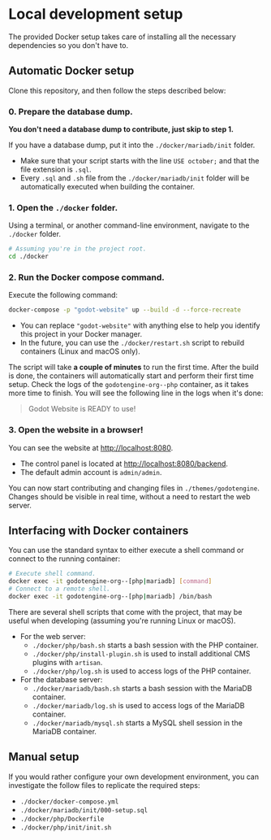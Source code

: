 # Local development setup

The provided Docker setup takes care of installing all the necessary
dependencies so you don't have to.

## Automatic Docker setup

Clone this repository, and then follow the steps described below:

### 0. Prepare the database dump.

**You don't need a database dump to contribute, just skip to step 1.**

If you have a database dump, put it into the `./docker/mariadb/init` folder.

- Make sure that your script starts with the line `USE october;` and that the
  file extension is `.sql`.
- Every `.sql` and `.sh` file from the `./docker/mariadb/init` folder will be
  automatically executed when building the container.

### 1. Open the `./docker` folder.

Using a terminal, or another command-line environment, navigate to the `./docker`
folder.

```sh
# Assuming you're in the project root.
cd ./docker
```

### 2. Run the Docker compose command.

Execute the following command:

```sh
docker-compose -p "godot-website" up --build -d --force-recreate
```

- You can replace `"godot-website"` with anything else to help you identify this
  project in your Docker manager.
- In the future, you can use the `./docker/restart.sh` script to rebuild containers
  (Linux and macOS only).

The script will take **a couple of minutes** to run the first time. After the
build is done, the containers will automatically start and perform their first
time setup. Check the logs of the `godotengine-org--php` container, as it takes
more time to finish. You will see the following line in the logs when it's done:

> Godot Website is READY to use!

### 3. Open the website in a browser!

You can see the website at [http://localhost:8080](http://localhost:8080).

- The control panel is located at [http://localhost:8080/backend](http://localhost:8080/backend).
- The default admin account is `admin/admin`.

You can now start contributing and changing files in `./themes/godotengine`.
Changes should be visible in real time, without a need to restart the web server.

## Interfacing with Docker containers

You can use the standard syntax to either execute a shell command or connect
to the running container:

```sh
# Execute shell command.
docker exec -it godotengine-org--[php|mariadb] [command]
# Connect to a remote shell.
docker exec -it godotengine-org--[php|mariadb] /bin/bash
```

There are several shell scripts that come with the project, that may be useful
when developing (assuming you're running Linux or macOS).

- For the web server:
  - `./docker/php/bash.sh` starts a bash session with the PHP container.
  - `./docker/php/install-plugin.sh` is used to install additional CMS plugins with `artisan`.
  - `./docker/php/log.sh` is used to access logs of the PHP container.
- For the database server:
  - `./docker/mariadb/bash.sh` starts a bash session with the MariaDB container.
  - `./docker/mariadb/log.sh` is used to access logs of the MariaDB container.
  - `./docker/mariadb/mysql.sh` starts a MySQL shell session in the MariaDB container.

## Manual setup

If you would rather configure your own development environment, you
can investigate the follow files to replicate the required steps:

- `./docker/docker-compose.yml`
- `./docker/mariadb/init/000-setup.sql`
- `./docker/php/Dockerfile`
- `./docker/php/init/init.sh`
